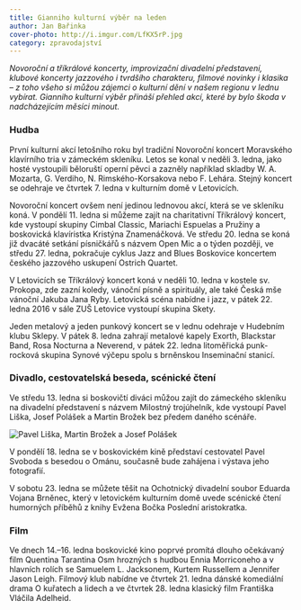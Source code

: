 ```yaml
---
title: Gianniho kulturní výběr na leden
author: Jan Bařinka
cover-photo: http://i.imgur.com/LfKX5rP.jpg
category: zpravodajství
---
```


*Novoroční a tříkrálové koncerty, improvizační divadelní představení, klubové koncerty jazzového i tvrdšího charakteru, filmové novinky i klasika – z toho všeho si můžou zájemci o kulturní dění v našem regionu v lednu vybírat. Gianniho kulturní výběr přináší přehled akcí, které by bylo škoda v nadcházejícím měsíci minout.*

### Hudba

První kulturní akcí letošního roku byl tradiční Novoroční koncert Moravského klavírního tria v zámeckém skleníku. Letos se konal v neděli 3. ledna, jako hosté vystoupili běloruští operní pěvci a zazněly například skladby W. A. Mozarta, G. Verdiho, N. Rimského-Korsakova nebo F. Lehára. Stejný koncert se odehraje ve čtvrtek 7. ledna v kulturním domě v Letovicích.

Novoroční koncert ovšem není jedinou lednovou akcí, která se ve skleníku koná. V pondělí 11. ledna si můžeme zajít na charitativní Tříkrálový koncert, kde vystoupí skupiny Cimbal Classic, Mariachi Espuelas a Pružiny a boskovická klavíristka Kristýna Znamenáčková. Ve středu 20. ledna se koná již dvacáté setkání písničkářů s názvem Open Mic a o týden později, ve středu 27. ledna, pokračuje cyklus Jazz and Blues Boskovice koncertem českého jazzového uskupení Ostrich Quartet.

V Letovicích se Tříkrálový koncert koná v neděli 10. ledna v kostele sv. Prokopa, zde zazní koledy, vánoční písně a spirituály, ale také Česká mše vánoční Jakuba Jana Ryby. Letovická scéna nabídne i jazz, v pátek 22. ledna 2016 v sále ZUŠ Letovice vystoupí skupina Skety.

Jeden metalový a jeden punkový koncert se v lednu odehraje v Hudebním klubu Sklepy. V pátek 8. ledna zahrají metalové kapely Exorth, Blackstar Band, Rosa Nocturna a Neverend, v pátek 22. ledna litoměřická punk-rocková skupina Synové výčepu spolu s brněnskou Inseminační stanicí.

### Divadlo, cestovatelská beseda, scénické čtení

Ve středu 13. ledna si boskovičtí diváci můžou zajít do zámeckého skleníku na divadelní představení s názvem Milostný trojúhelník, kde vystoupí Pavel Liška, Josef Polášek a Martin Brožek bez předem daného scénáře.

<img src="http://i.imgur.com/LfKX5rP.jpg" alt="Pavel Liška, Martin Brožek a Josef Polášek" class="img-responsive img-popup">

V pondělí 18. ledna se v boskovickém kině představí cestovatel Pavel Svoboda s besedou o Ománu, současně bude zahájena i výstava jeho fotografií.

V sobotu 23. ledna se můžete těšit na Ochotnický divadelní soubor Eduarda Vojana Brněnec, který v letovickém kulturním domě uvede scénické čtení humorných příběhů z knihy Evžena Bočka Poslední aristokratka.

### Film

Ve dnech 14.–16. ledna boskovické kino poprvé promítá dlouho očekávaný film Quentina Tarantina Osm hrozných s hudbou Ennia Morriconeho a v hlavních rolích se Samuelem L. Jacksonem, Kurtem Russellem a Jennifer Jason Leigh. Filmový klub nabídne ve čtvrtek 21. ledna dánské komediální drama O kuřatech a lidech a ve čtvrtek 28. ledna klasický film Františka Vláčila Adelheid.